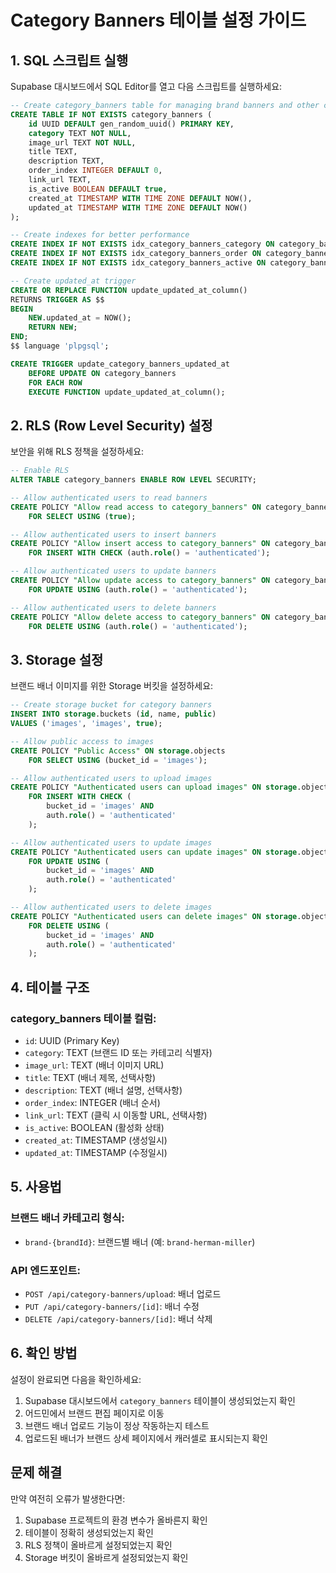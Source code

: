 # Category Banners 테이블 설정 가이드

## 1. SQL 스크립트 실행

Supabase 대시보드에서 SQL Editor를 열고 다음 스크립트를 실행하세요:

```sql
-- Create category_banners table for managing brand banners and other category banners
CREATE TABLE IF NOT EXISTS category_banners (
    id UUID DEFAULT gen_random_uuid() PRIMARY KEY,
    category TEXT NOT NULL,
    image_url TEXT NOT NULL,
    title TEXT,
    description TEXT,
    order_index INTEGER DEFAULT 0,
    link_url TEXT,
    is_active BOOLEAN DEFAULT true,
    created_at TIMESTAMP WITH TIME ZONE DEFAULT NOW(),
    updated_at TIMESTAMP WITH TIME ZONE DEFAULT NOW()
);

-- Create indexes for better performance
CREATE INDEX IF NOT EXISTS idx_category_banners_category ON category_banners(category);
CREATE INDEX IF NOT EXISTS idx_category_banners_order ON category_banners(category, order_index);
CREATE INDEX IF NOT EXISTS idx_category_banners_active ON category_banners(is_active);

-- Create updated_at trigger
CREATE OR REPLACE FUNCTION update_updated_at_column()
RETURNS TRIGGER AS $$
BEGIN
    NEW.updated_at = NOW();
    RETURN NEW;
END;
$$ language 'plpgsql';

CREATE TRIGGER update_category_banners_updated_at 
    BEFORE UPDATE ON category_banners 
    FOR EACH ROW 
    EXECUTE FUNCTION update_updated_at_column();
```

## 2. RLS (Row Level Security) 설정

보안을 위해 RLS 정책을 설정하세요:

```sql
-- Enable RLS
ALTER TABLE category_banners ENABLE ROW LEVEL SECURITY;

-- Allow authenticated users to read banners
CREATE POLICY "Allow read access to category_banners" ON category_banners
    FOR SELECT USING (true);

-- Allow authenticated users to insert banners
CREATE POLICY "Allow insert access to category_banners" ON category_banners
    FOR INSERT WITH CHECK (auth.role() = 'authenticated');

-- Allow authenticated users to update banners
CREATE POLICY "Allow update access to category_banners" ON category_banners
    FOR UPDATE USING (auth.role() = 'authenticated');

-- Allow authenticated users to delete banners
CREATE POLICY "Allow delete access to category_banners" ON category_banners
    FOR DELETE USING (auth.role() = 'authenticated');
```

## 3. Storage 설정

브랜드 배너 이미지를 위한 Storage 버킷을 설정하세요:

```sql
-- Create storage bucket for category banners
INSERT INTO storage.buckets (id, name, public) 
VALUES ('images', 'images', true);

-- Allow public access to images
CREATE POLICY "Public Access" ON storage.objects
    FOR SELECT USING (bucket_id = 'images');

-- Allow authenticated users to upload images
CREATE POLICY "Authenticated users can upload images" ON storage.objects
    FOR INSERT WITH CHECK (
        bucket_id = 'images' AND 
        auth.role() = 'authenticated'
    );

-- Allow authenticated users to update images
CREATE POLICY "Authenticated users can update images" ON storage.objects
    FOR UPDATE USING (
        bucket_id = 'images' AND 
        auth.role() = 'authenticated'
    );

-- Allow authenticated users to delete images
CREATE POLICY "Authenticated users can delete images" ON storage.objects
    FOR DELETE USING (
        bucket_id = 'images' AND 
        auth.role() = 'authenticated'
    );
```

## 4. 테이블 구조

### category_banners 테이블 컬럼:

- `id`: UUID (Primary Key)
- `category`: TEXT (브랜드 ID 또는 카테고리 식별자)
- `image_url`: TEXT (배너 이미지 URL)
- `title`: TEXT (배너 제목, 선택사항)
- `description`: TEXT (배너 설명, 선택사항)
- `order_index`: INTEGER (배너 순서)
- `link_url`: TEXT (클릭 시 이동할 URL, 선택사항)
- `is_active`: BOOLEAN (활성화 상태)
- `created_at`: TIMESTAMP (생성일시)
- `updated_at`: TIMESTAMP (수정일시)

## 5. 사용법

### 브랜드 배너 카테고리 형식:
- `brand-{brandId}`: 브랜드별 배너 (예: `brand-herman-miller`)

### API 엔드포인트:
- `POST /api/category-banners/upload`: 배너 업로드
- `PUT /api/category-banners/[id]`: 배너 수정
- `DELETE /api/category-banners/[id]`: 배너 삭제

## 6. 확인 방법

설정이 완료되면 다음을 확인하세요:

1. Supabase 대시보드에서 `category_banners` 테이블이 생성되었는지 확인
2. 어드민에서 브랜드 편집 페이지로 이동
3. 브랜드 배너 업로드 기능이 정상 작동하는지 테스트
4. 업로드된 배너가 브랜드 상세 페이지에서 캐러셀로 표시되는지 확인

## 문제 해결

만약 여전히 오류가 발생한다면:

1. Supabase 프로젝트의 환경 변수가 올바른지 확인
2. 테이블이 정확히 생성되었는지 확인
3. RLS 정책이 올바르게 설정되었는지 확인
4. Storage 버킷이 올바르게 설정되었는지 확인
